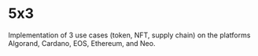 # 5x3
Implementation of 3 use cases (token, NFT, supply chain) on the platforms
Algorand, Cardano, EOS, Ethereum, and Neo.
